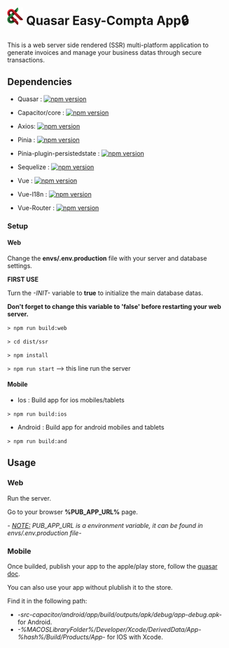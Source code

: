 # <img alt="CryptoLogique Logo" src="/public/icons/logo.svg" height="40"/> Quasar Easy-Compta App🔒

This is a web server side rendered (SSR) multi-platform application to generate invoices and manage your business datas through secure transactions.

## Dependencies

- Quasar : [![npm version](https://badge.fury.io/js/quasar.svg)](https://badge.fury.io/js/quasar)

- Capacitor/core : [![npm version](https://badge.fury.io/js/@capacitor%2Fcore.svg)](https://badge.fury.io/js/@capacitor%2Fcore)

- Axios: [![npm version](https://badge.fury.io/js/axios.svg)](https://badge.fury.io/js/axios)

- Pinia : [![npm version](https://badge.fury.io/js/pinia.svg)](https://badge.fury.io/js/pinia)

- Pinia-plugin-persistedstate : [![npm version](https://badge.fury.io/js/pinia-plugin-persistedstate.svg)](https://badge.fury.io/js/pinia-plugin-persistedstate)
 
- Sequelize : [![npm version](https://badge.fury.io/js/sequelize.svg)](https://badge.fury.io/js/sequelize)

- Vue : [![npm version](https://badge.fury.io/js/vue.svg)](https://badge.fury.io/js/vue)

- Vue-I18n : [![npm version](https://badge.fury.io/js/vue-i18n.svg)](https://badge.fury.io/js/vue-i18n)

- Vue-Router : [![npm version](https://badge.fury.io/js/vue-router.svg)](https://badge.fury.io/js/vue-router)

### Setup

 #### Web

 Change the **envs/.env.production** file with your server and database settings.

 **FIRST USE**

 Turn the *-INIT-* variable to **true** to initialize the main database datas.

 **Don't forget to change this variable to 'false' before restarting your web server.**

 `> npm run build:web`

 `> cd dist/ssr`

 `> npm install`

 `> npm run start` --> this line run the server

 #### Mobile

  - Ios : Build app for ios mobiles/tablets

  `> npm run build:ios`

  - Android : Build app for android mobiles and tablets

  `> npm run build:and`

## Usage
 
 ### Web

 Run the server.

 Go to your browser **%PUB_APP_URL%** page.

 *- <u>NOTE:</u> PUB_APP_URL is a environment variable, it can be found in envs/.env.production file-*

 ### Mobile

 Once builded, publish your app to the apple/play store, follow the [quasar doc](https://quasar.dev/quasar-cli-vite/developing-capacitor-apps/publishing-to-store).

 You can also use your app without plublish it to the store.

 Find it in the following path:

 - *-src-capacitor/android/app/build/outputs/apk/debug/app-debug.apk-* for Android.
 - *-%MACOSLibraryFolder%/Developer/Xcode/DerivedData/App-%hash%/Build/Products/App-* for IOS with Xcode.
<!-- # Quasar Easy-Compta App (quasar-easy-compta-app)

A Quasar Framework App

## Install the dependencies
```bash
yarn
# or
npm install
```

### Start the app in development mode (hot-code reloading, error reporting, etc.)
```bash
quasar dev
```


### Lint the files
```bash
yarn lint
# or
npm run lint
```


### Format the files
```bash
yarn format
# or
npm run format
```



### Build the app for production
```bash
quasar build
```

### Customize the configuration
See [Configuring quasar.config.js](https://v2.quasar.dev/quasar-cli-vite/quasar-config-js).
 -->